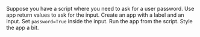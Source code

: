 Suppose you have a script where you need to ask for a user password.
Use app return values to ask for the input.
Create an app with a label and an input.
Set `password=True` inside the input.
Run the app from the script.
Style the app a bit.
